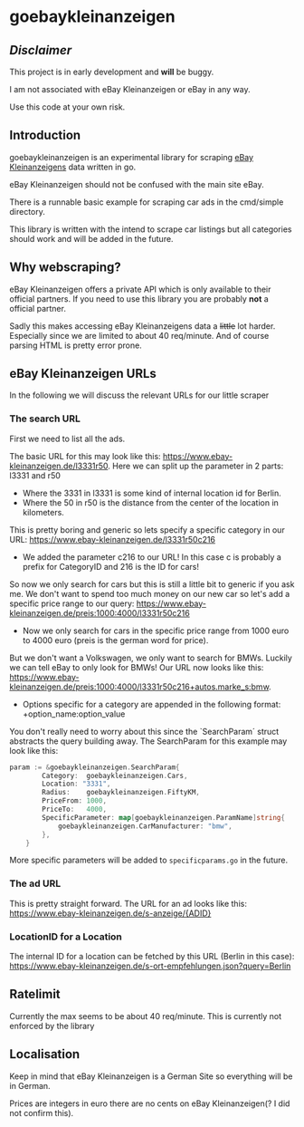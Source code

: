 # goebaykleinanzeigen

## _Disclaimer_

This project is in early development and **will** be buggy.

I am not associated with eBay Kleinanzeigen or eBay in any way.

Use this code at your own risk.

## Introduction

goebaykleinanzeigen is an experimental library for scraping [eBay Kleinanzeigens](https://www.ebay-kleinanzeigen.de/) data written in go.

eBay Kleinanzeigen should not be confused with the main site eBay.

There is a runnable basic example for scraping car ads in the cmd/simple directory.

This library is written with the intend to scrape car listings but all categories should work and will be added in the future.

## Why webscraping?

eBay Kleinanzeigen offers a private API which is only available to their official partners.
If you need to use this library you are probably **not** a official partner.

Sadly this makes accessing eBay Kleinanzeigens data a ~~little~~ lot harder. Especially since we are limited to about 40 req/minute.
And of course parsing HTML is pretty error prone.

## eBay Kleinanzeigen URLs

In the following we will discuss the relevant URLs for our little scraper

### The search URL

First we need to list all the ads.

The basic URL for this may look like this: <https://www.ebay-kleinanzeigen.de/l3331r50>. Here we can split up the parameter in 2 parts: l3331 and r50

- Where the 3331 in l3331 is some kind of internal location id for Berlin.
- Where the 50 in r50 is the distance from the center of the location in kilometers.

This is pretty boring and generic so lets specify a specific category in our URL: <https://www.ebay-kleinanzeigen.de/l3331r50c216>

- We added the parameter c216 to our URL! In this case c is probably a prefix for CategoryID and 216 is the ID for cars!

So now we only search for cars but this is still a little bit to generic if you ask me. We don't want to spend too much money on our new car so let's add a specific
price range to our query: <https://www.ebay-kleinanzeigen.de/preis:1000:4000/l3331r50c216>

- Now we only search for cars in the specific price range from 1000 euro to 4000 euro (preis is the german word for price).

But we don't want a Volkswagen, we only want to search for BMWs. Luckily we can tell eBay to only look for BMWs! Our URL now looks like this: <https://www.ebay-kleinanzeigen.de/preis:1000:4000/l3331r50c216+autos.marke_s:bmw>.

- Options specific for a category are appended in the following format: +option_name:option_value

You don't really need to worry about this since the `SearchParam´ struct abstracts the query building away. The SearchParam for this example may look like this:

```go
param := &goebaykleinanzeigen.SearchParam{
		Category:  goebaykleinanzeigen.Cars,
		Location: "3331",
		Radius:    goebaykleinanzeigen.FiftyKM,
		PriceFrom: 1000,
		PriceTo:   4000,
		SpecificParameter: map[goebaykleinanzeigen.ParamName]string{
			goebaykleinanzeigen.CarManufacturer: "bmw",
		},
	}
```

More specific parameters will be added to `specificparams.go` in the future.

### The ad URL

This is pretty straight forward. The URL for an ad looks like this: <https://www.ebay-kleinanzeigen.de/s-anzeige/{ADID}>

### LocationID for a Location

The internal ID for a location can be fetched by this URL (Berlin in this case): <https://www.ebay-kleinanzeigen.de/s-ort-empfehlungen.json?query=Berlin>

## Ratelimit

Currently the max seems to be about 40 req/minute. This is currently not enforced by the library

## Localisation

Keep in mind that eBay Kleinanzeigen is a German Site so everything will be in German.

Prices are integers in euro there are no cents on eBay Kleinanzeigen(? I did not confirm this).
